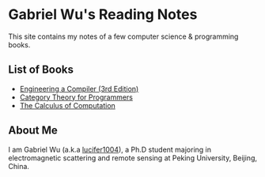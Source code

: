 # Gabriel Wu's Reading Notes

This site contains my notes of a few computer science & programming books.

## List of Books

- [Engineering a Compiler (3rd Edition)](./engineering_a_compiler_third_edition/)
- [Category Theory for Programmers](./category_theory_for_programmers/)
- [The Calculus of Computation](./calculus_of_computation/)

## About Me

I am Gabriel Wu (a.k.a [lucifer1004](https://github.com/lucifer1004)), a Ph.D student majoring in electromagnetic scattering and remote sensing at Peking University, Beijing, China.
